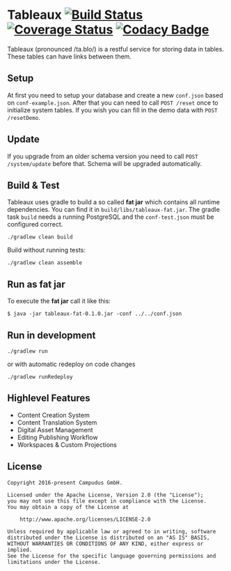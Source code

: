 # Tableaux [![Build Status](https://travis-ci.org/campudus/tableaux.svg?branch=master)](https://travis-ci.org/campudus/tableaux) [![Coverage Status](https://coveralls.io/repos/campudus/tableaux/badge.svg?branch=master&service=github)](https://coveralls.io/github/campudus/tableaux?branch=master) [![Codacy Badge](https://api.codacy.com/project/badge/Grade/86e7fdd23bc1405e84ae2950b772e309)](https://www.codacy.com/app/Campudus/tableaux?utm_source=github.com&amp;utm_medium=referral&amp;utm_content=campudus/tableaux&amp;utm_campaign=Badge_Grade)

Tableaux (pronounced /ta.blo/) is a restful service for storing data in tables. These tables can have links between them.

## Setup

At first you need to setup your database and create a new `conf.json` based on `conf-example.json`.
After that you can need to call `POST /reset` once to initialize system tables. If you wish you can fill in the demo data with `POST /resetDemo`.

## Update

If you upgrade from an older schema version you need to call `POST /system/update` before that. Schema will be upgraded automatically.

## Build & Test

Tableaux uses gradle to build a so called **fat jar** which contains all runtime dependencies. You can find it in `build/libs/tableaux-fat.jar`. The gradle task `build` needs a running PostgreSQL and the `conf-test.json` must be configured correct.

```
./gradlew clean build
```

Build without running tests:

```
./gradlew clean assemble
```

## Run as fat jar

To execute the **fat jar** call it like this:

```
$ java -jar tableaux-fat-0.1.0.jar -conf ../../conf.json
```

## Run in development

```
./gradlew run
```

or with automatic redeploy on code changes

```
./gradlew runRedeploy
```

## Highlevel Features

* Content Creation System
* Content Translation System
* Digital Asset Management
* Editing Publishing Workflow
* Workspaces & Custom Projections

## License

    Copyright 2016-present Campudus GmbH.
    
    Licensed under the Apache License, Version 2.0 (the "License");
    you may not use this file except in compliance with the License.
    You may obtain a copy of the License at
    
        http://www.apache.org/licenses/LICENSE-2.0
    
    Unless required by applicable law or agreed to in writing, software
    distributed under the License is distributed on an "AS IS" BASIS,
    WITHOUT WARRANTIES OR CONDITIONS OF ANY KIND, either express or implied.
    See the License for the specific language governing permissions and
    limitations under the License.
